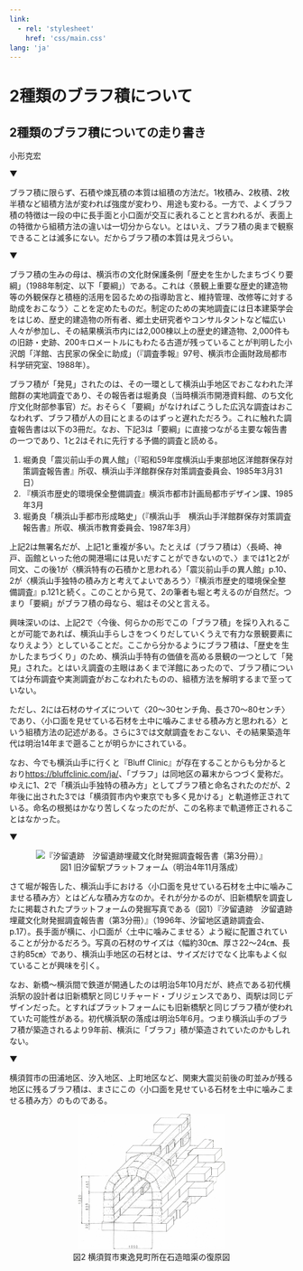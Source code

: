 ```yaml
---
link:
  - rel: 'stylesheet'
    href: 'css/main.css'
lang: 'ja'
---
```

# 2種類のブラフ積について

## 2種類のブラフ積についての走り書き

<div class="author">

小形克宏

</div>

▼

ブラフ積に限らず、石積や煉瓦積の本質は組積の方法だ。1枚積み、2枚積、2枚半積など組積方法が変われば強度が変わり、用途も変わる。一方で、よくブラフ積の特徴は一段の中に長手面と小口面が交互に表れることと言われるが、表面上の特徴から組積方法の違いは一切分からない。とはいえ、ブラフ積の奥まで観察できることは滅多にない。だからブラフ積の本質は見えづらい。

▼

ブラフ積の生みの母は、横浜市の文化財保護条例「歴史を生かしたまちづくり要綱」（1988年制定、以下「要綱」）である。これは〈景観上重要な歴史的建造物等の外観保存と積極的活用を図るための指導助言と、維持管理、改修等に対する助成をおこなう〉ことを定めたものだ。制定のための実地調査には日本建築学会をはじめ、歴史的建造物の所有者、郷土史研究者やコンサルタントなど幅広い人々が参加し、その結果横浜市内には2,000棟以上の歴史的建造物、2,000件もの旧跡・史跡、200キロメートルにもわたる古道が残っていることが判明した<span class="notetext">小沢朗「洋館、古民家の保全に助成」（『調査季報』97号、横浜市企画財政局都市科学研究室、1988年）</span>。

ブラフ積が「発見」されたのは、その一環として横浜山手地区でおこなわれた洋館群の実地調査であり、その報告者は堀勇良（当時横浜市開港資料館、のち文化庁文化財部参事官）だ。おそらく「要綱」がなければこうした広汎な調査はおこなわれず、ブラフ積が人の目にとまるのはずっと遅れただろう。これに触れた調査報告書は以下の3冊だ。なお、下記3は「要綱」に直接つながる主要な報告書の一つであり、1と2はそれに先行する予備的調査と読める。

1. 堀勇良「震災前山手の異人館」（『昭和59年度横浜山手東部地区洋館群保存対策調査報告書』所収、横浜山手洋館群保存対策調査委員会、1985年3月31日）
2. 『横浜市歴史的環境保全整備調査』横浜市都市計画局都市デザイン課、1985年3月
3. 堀勇良「横浜山手都市形成略史」（『横浜山手　横浜山手洋館群保存対策調査報告書』所収、横浜市教育委員会、1987年3月）

上記2は無署名だが、上記1と重複が多い。たとえば（ブラフ積は）〈長崎、神戸、函館といった他の開港場には見いだすことができないので、〉までは1と2が同文、この後1が〈横浜特有の石積かと思われる〉<span class="notetext">「震災前山手の異人館」p.10</span>、2が〈横浜山手独特の積み方と考えてよいであろう〉<span class="notetext">『横浜市歴史的環境保全整備調査』p.121</span>と続く。このことから見て、2の筆者も堀と考えるのが自然だ。つまり「要綱」がブラフ積の母なら、堀はその父と言える。

興味深いのは、上記2で〈今後、何らかの形でこの「ブラフ積」を採り入れることが可能であれば、横浜山手らしさをつくりだしていくうえで有力な景観要素になりえよう〉としていることだ。ここから分かるようにブラフ積は、「歴史を生かしたまちづくり」のため、横浜山手特有の価値を高める景観の一つとして「発見」された。とはいえ調査の主眼はあくまで洋館にあったので、ブラフ積については分布調査や実測調査がおこなわれたものの、組積方法を解明するまで至っていない。

ただし、2には石材のサイズについて〈20〜30センチ角、長さ70〜80センチ〉であり、〈小口面を見せている石材を土中に噛みこませる積み方と思われる〉という組積方法の記述がある。さらに3では文献調査をおこない、その結果築造年代は明治14年まで遡ることが明らかにされている。

なお、今でも横浜山手に行くと『Bluff Clinic』が存在することからも分かるとおり<span class="notetext">https://bluffclinic.com/ja/</span>、「ブラフ」は同地区の幕末からつづく愛称だ。ゆえに1、2で「横浜山手独特の積み方」としてブラフ積と命名されたのだが、2年後に出された3では「横須賀市内や東京でも多く見かける」と軌道修正されている。命名の根拠はかなり苦しくなったのだが、この名称まで軌道修正されることはなかった。

▼

<figure style="text-align: center;" class="figure-right">
  <img src="img/shinbashi-2.png" alt="『汐留遺跡　汐留遺跡埋蔵文化財発掘調査報告書（第3分冊）』" width="260">
  <figcaption>図1 旧汐留駅プラットフォーム（明治4年11月落成）</figcaption>
</figure>

さて堀が報告した、横浜山手における〈小口面を見せている石材を土中に噛みこませる積み方〉とはどんな積み方なのか。それが分かるのが、旧新橋駅を調査したに掲載されたプラットフォームの発掘写真である（図1）<span class="notetext">『汐留遺跡　汐留遺跡埋蔵文化財発掘調査報告書（第3分冊）』（1996年、汐留地区遺跡調査会、p.17）</span>。長手面が横に、小口面が〈土中に噛みこませる〉よう縦に配置されていることが分かるだろう。写真の石材のサイズは〈幅約30㎝、厚さ22〜24㎝、長さ約85㎝〉であり、横浜山手地区の石材とは、サイズだけでなく比率もよく似ていることが興味を引く。

なお、新橋〜横浜間で鉄道が開通したのは明治5年10月だが、終点である初代横浜駅の設計者は旧新橋駅と同じリチャード・ブリジェンスであり、両駅は同じデザインだった。とすればプラットフォームにも旧新橋駅と同じブラフ積が使われていた可能性がある。初代横浜駅の落成は明治5年6月。つまり横浜山手のブラフ積が築造されるより9年前、横浜に「ブラフ」積が築造されていたのかもしれない。

▼

横須賀市の田浦地区、汐入地区、上町地区など、関東大震災前後の町並みが残る地区に残るブラフ積は、まさにこの〈小口面を見せている石材を土中に噛みこませる積み方〉のものである。

<figure style="text-align: center;" class="figure-right">
  <img src="img/higashihemi.png" alt="安池尋幸他「横須賀市東逸見町所在石造暗渠調査報告」（『横須賀市博物館研究報告』第44号、2000年、p.20" width="260">
  <figcaption>図2 横須賀市東逸見町所在石造暗渠の復原図</figcaption>
</figure>